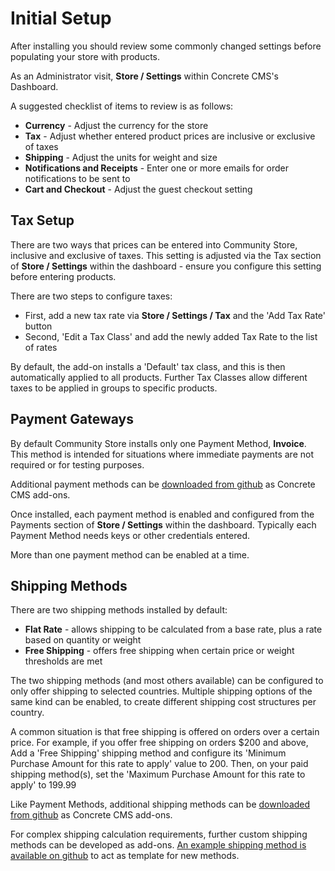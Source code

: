 # Initial Setup

After installing you should review some commonly changed settings before populating your store with products.

As an Administrator visit, **Store / Settings** within Concrete CMS's Dashboard.

A suggested checklist of items to review is as follows:

- **Currency** - Adjust the currency for the store
- **Tax** - Adjust whether entered product prices are inclusive or exclusive of taxes
- **Shipping** - Adjust the units for weight and size
- **Notifications and Receipts** - Enter one or more emails for order notifications to be sent to
- **Cart and Checkout** - Adjust the guest checkout setting

## Tax Setup

There are two ways that prices can be entered into Community Store, inclusive and exclusive of taxes.
This setting is adjusted via the Tax section of  **Store / Settings** within the dashboard - ensure you configure this setting before entering products.

There are two steps to configure taxes:
- First, add a new tax rate via **Store / Settings / Tax** and the 'Add Tax Rate' button
- Second, 'Edit a Tax Class' and add the newly added Tax Rate to the list of rates

By default, the add-on installs a 'Default' tax class, and this is then automatically applied to all products.
Further Tax Classes allow different taxes to be applied in groups to specific products. 

## Payment Gateways

By default Community Store installs only one Payment Method, **Invoice**.
This method is intended for situations where immediate payments are not required or for testing purposes.

Additional payment methods can be [downloaded from github](https://github.com/concretecms-community-store) as Concrete CMS add-ons.

Once installed, each payment method is enabled and configured from the Payments section of **Store / Settings** within the dashboard.
Typically each Payment Method needs keys or other credentials entered.

More than one payment method can be enabled at a time.

## Shipping Methods

There are two shipping methods installed by default:

- **Flat Rate** - allows shipping to be calculated from a base rate, plus a rate based on quantity or weight
- **Free Shipping** - offers free shipping when certain price or weight thresholds are met

The two shipping methods (and most others available) can be configured to only offer shipping to selected countries.
Multiple shipping options of the same kind can be enabled, to create different shipping cost structures per country.

A common situation is that free shipping is offered on orders over a certain price. 
For example, if you offer free shipping on orders $200 and above, Add a 'Free Shipping' shipping method and configure its 'Minimum Purchase Amount for this rate to apply' value to 200.
Then, on your paid shipping method(s), set the 'Maximum Purchase Amount for this rate to apply' to 199.99

Like Payment Methods, additional shipping methods can be  [downloaded from github](https://github.com/concretecms-community-store) as Concrete CMS add-ons.

For complex shipping calculation requirements, further custom shipping methods can be developed as add-ons. [An example shipping method is available on github](https://github.com/concretecms-community-store/community_store_shipping_example) to act as template for new methods.
